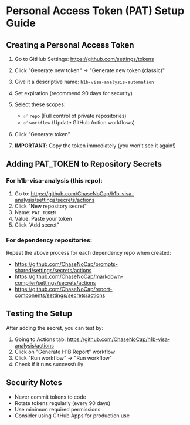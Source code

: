 # Personal Access Token (PAT) Setup Guide

## Creating a Personal Access Token

1. Go to GitHub Settings: https://github.com/settings/tokens
2. Click "Generate new token" → "Generate new token (classic)"
3. Give it a descriptive name: `h1b-visa-analysis-automation`
4. Set expiration (recommend 90 days for security)
5. Select these scopes:
   - ✅ `repo` (Full control of private repositories)
   - ✅ `workflow` (Update GitHub Action workflows)

6. Click "Generate token"
7. **IMPORTANT**: Copy the token immediately (you won't see it again!)

## Adding PAT_TOKEN to Repository Secrets

### For h1b-visa-analysis (this repo):

1. Go to: https://github.com/ChaseNoCap/h1b-visa-analysis/settings/secrets/actions
2. Click "New repository secret"
3. Name: `PAT_TOKEN`
4. Value: Paste your token
5. Click "Add secret"

### For dependency repositories:

Repeat the above process for each dependency repo when created:
- https://github.com/ChaseNoCap/prompts-shared/settings/secrets/actions
- https://github.com/ChaseNoCap/markdown-compiler/settings/secrets/actions
- https://github.com/ChaseNoCap/report-components/settings/secrets/actions

## Testing the Setup

After adding the secret, you can test by:

1. Going to Actions tab: https://github.com/ChaseNoCap/h1b-visa-analysis/actions
2. Click on "Generate H1B Report" workflow
3. Click "Run workflow" → "Run workflow"
4. Check if it runs successfully

## Security Notes

- Never commit tokens to code
- Rotate tokens regularly (every 90 days)
- Use minimum required permissions
- Consider using GitHub Apps for production use